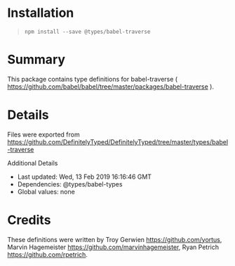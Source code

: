 # Installation
> `npm install --save @types/babel-traverse`

# Summary
This package contains type definitions for babel-traverse ( https://github.com/babel/babel/tree/master/packages/babel-traverse ).

# Details
Files were exported from https://github.com/DefinitelyTyped/DefinitelyTyped/tree/master/types/babel-traverse

Additional Details
 * Last updated: Wed, 13 Feb 2019 16:16:46 GMT
 * Dependencies: @types/babel-types
 * Global values: none

# Credits
These definitions were written by Troy Gerwien <https://github.com/yortus>, Marvin Hagemeister <https://github.com/marvinhagemeister>, Ryan Petrich <https://github.com/rpetrich>.
